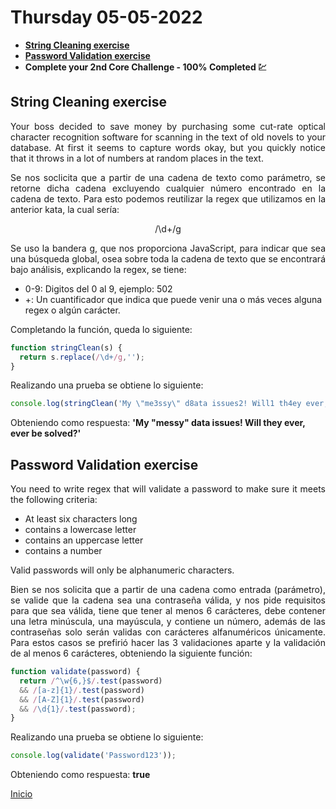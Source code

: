 # Thursday 05-05-2022

<ul>
    <li><a href='#str'><strong>String Cleaning exercise</strong></a></li>
    <li><a href='#password'><strong>Password Validation exercise</strong></a></li>
    <li><strong>Complete your 2nd Core Challenge - 100% Completed 💹</strong></li>
</ul>

<a name="str"></a>

## String Cleaning exercise

<p align="justify">Your boss decided to save money by purchasing some cut-rate optical character recognition software for scanning in the text of old novels to your database. At first it seems to capture words okay, but you quickly notice that it throws in a lot of numbers at random places in the text.</p>

<p align="justify">Se nos soclicita que a partir de una cadena de texto como parámetro, se retorne dicha cadena excluyendo cualquier número encontrado en la cadena de texto. Para esto podemos reutilizar la regex que utilizamos en la anterior kata, la cual sería:</p>

<p align="center">/\d+/g</p>

<p align="justify">Se uso la bandera g, que nos proporciona JavaScript, para indicar que sea una búsqueda global, osea sobre toda la cadena de texto que se encontrará bajo análisis, explicando la regex, se tiene:</p>
<ul>
	<li>0-9: Digitos del 0 al 9, ejemplo: 502</li>
	<li>+: Un cuantificador que indica que puede venir una o más veces alguna regex o algún carácter.</li>
</ul>

Completando la función, queda lo siguiente:

```javascript
function stringClean(s) {
  return s.replace(/\d+/g,'');
}
```

<p align="justify">Realizando una prueba se obtiene lo siguiente:</p>

```javascript
console.log(stringClean('My \"me3ssy\" d8ata issues2! Will1 th4ey ever, e3ver be3 so0lved?'));
```

<p>Obteniendo como respuesta: <strong>'My "messy" data issues! Will they ever, ever be solved?'</strong></p>

<a name="password"></a>

## Password Validation exercise

<p align="justify">You need to write regex that will validate a password to make sure it meets the following criteria:</p>

<ul>
	<li>At least six characters long</li>
	<li>contains a lowercase letter</li>
	<li>contains an uppercase letter</li>
	<li>contains a number</li>
</ul>

<p align="justify">Valid passwords will only be alphanumeric characters.</p>

<p align="justify">Bien se nos solicita que a partir de una cadena como entrada (parámetro), se valide que la cadena sea una contraseña válida, y nos pide requisitos para que sea válida, tiene que tener al menos 6 carácteres, debe contener una letra minúscula, una mayúscula, y contiene un número, además de las contraseñas solo serán validas con carácteres alfanuméricos únicamente. Para estos casos se prefirió hacer las 3 validaciones aparte y la validación de al menos 6 carácteres, obteniendo la siguiente función:</p>

```javascript
function validate(password) {
  return /^\w{6,}$/.test(password) 
  && /[a-z]{1}/.test(password) 
  && /[A-Z]{1}/.test(password)
  && /\d{1}/.test(password);
}
```

<p align="justify">Realizando una prueba se obtiene lo siguiente:</p>

```javascript
console.log(validate('Password123'));
```

<p>Obteniendo como respuesta: <strong>true</strong></p>
<a href="../README.md">Inicio</a>